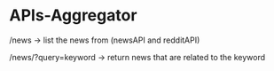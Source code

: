 # APIs-Aggregator

/news
-> list the news from (newsAPI and redditAPI)

/news/?query=keyword
-> return news that are related to the keyword
